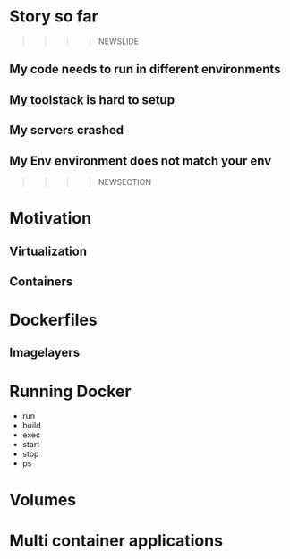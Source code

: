 # Story so far
>>>>NEWSLIDE
## My code needs to run in different environments
## My toolstack is hard to setup
## My servers crashed
## My Env environment does not match your env

>>>>NEWSECTION
# Motivation
## Virtualization
## Containers
# Dockerfiles
## Imagelayers

# Running Docker
- run
- build
- exec
- start
- stop
- ps
# Volumes

# Multi container applications

